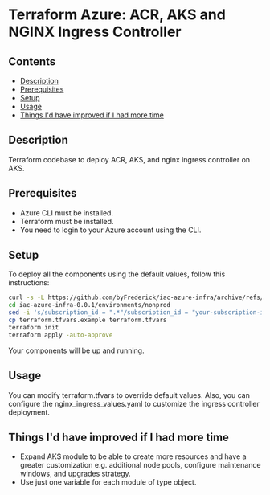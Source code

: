 # Terraform Azure: ACR, AKS and NGINX Ingress Controller
## Contents

- [Description](#description)
- [Prerequisites](#prerequisites)
- [Setup](#setup)
- [Usage](#usage)
- [Things I'd have improved if I had more time](#things-id-have-improved-if-i-had-more-time)

## Description

Terraform codebase to deploy ACR, AKS, and nginx ingress controller on AKS.

## Prerequisites
- Azure CLI must be installed.
- Terraform must be installed.
- You need to login to your Azure account using the CLI.

## Setup

To deploy all the components using the default values, follow this instructions:

```bash
curl -s -L https://github.com/byFrederick/iac-azure-infra/archive/refs/tags/v0.0.1.tar.gz | tar xz
cd iac-azure-infra-0.0.1/environments/nonprod
sed -i 's/subscription_id = ".*"/subscription_id = "your-subscription-id"/' terraform.tfvars.example
cp terraform.tfvars.example terraform.tfvars
terraform init
terraform apply -auto-approve
```

Your components will be up and running.

## Usage

You can modify terraform.tfvars to override default values. Also, you can configure the nginx_ingress_values.yaml to customize the ingress controller deployment. 

## Things I'd have improved if I had more time

- Expand AKS module to be able to create more resources and have a greater customization e.g. additional node pools, configure maintenance windows, and upgrades strategy. 
- Use just one variable for each module of type object.